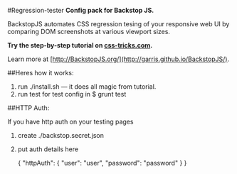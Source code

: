 #Regression-tester
**Config pack for Backstop JS.**

BackstopJS automates CSS regression tesing of your responsive web UI by comparing DOM screenshots at various viewport sizes.

**Try the step-by-step tutorial on [css-tricks.com](http://css-tricks.com/automating-css-regression-testing/).**

Learn more at [http://BackstopJS.org/](http://garris.github.io/BackstopJS/).


##Heres how it works:

1. run ./install.sh — it does all magic from tutorial.
2. run test for test config in 
	$ grunt test

##HTTP Auth:

If you have http auth on your testing pages
1. create ./backstop.secret.json
2. put auth details here

	{
		"httpAuth": {
			"user": "user",
			"password": "password"
		}
	}